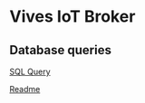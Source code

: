 # Vives IoT Broker

## Database queries

[SQL Query](/scripts/sql/001_CREATE_iotbrokerdb_Dump20201011.sql)

[Readme](/README.md)
